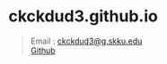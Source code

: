 # ckckdud3.github.io
> Email : ckckdud3@g.skku.edu<br>
> [Github](https://www.github.com/ckckdud3)<br>
